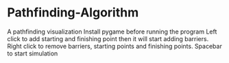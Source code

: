 # Pathfinding-Algorithm
A pathfinding visualization
Install pygame before running the program
Left click to add starting and finishing point then it will start adding barriers. 
Right click to remove barriers, starting points and finishing points.
Spacebar to start simulation
